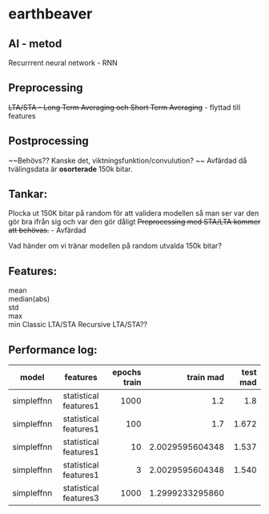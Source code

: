 # earthbeaver

## AI - metod
Recurrrent neural network - RNN

## Preprocessing
~~LTA/STA - Long Term Averaging och Short Term Averaging~~ - flyttad till features

## Postprocessing
~~Behövs?? Kanske det, viktningsfunktion/convulution?  ~~
Avfärdad då tvälingsdata är **osorterade** 150k bitar.



## Tankar:
Plocka ut 150K bitar på random för att validera modellen så man ser var den gör bra ifrån sig och var den gör dåligt
~~Preprocessing med STA/LTA kommer att behövas.~~ - Avfärdad

Vad händer om vi tränar modellen på random utvalda 150k bitar?

## Features:
mean  
median(abs)  
std  
max  
min
Classic LTA/STA
Recursive LTA/STA??

##  Performance log:

| model         | features              | epochs train  | train mad     | test mad |
| ------------- |:---------------------:|--------------:| -------------:| --------:|
| simpleffnn    | statistical features1 | 1000          |1.2            | 1.8      |
| simpleffnn    | statistical features1 | 100           |1.7            |1.672     |
| simpleffnn    | statistical features1 | 10            |2.0029595604348|1.537     |
| simpleffnn    | statistical features1 | 3             |2.0029595604348|1.540     |
| simpleffnn    | statistical features3 | 1000          |1.2999233295860|          |













